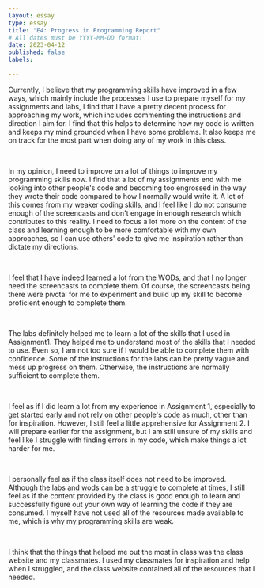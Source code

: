 ```yaml
---
layout: essay
type: essay
title: "E4: Progress in Programming Report"
# All dates must be YYYY-MM-DD format!
date: 2023-04-12
published: false
labels:
  
---
```


Currently, I believe that my programming skills have improved in a few ways, which mainly include the processes I use to prepare myself for my assignments and labs, 
I find that I have a pretty decent process for approaching my work, which includes commenting the instructions and direction I aim for. I find that this helps to determine 
how my code is written and keeps my mind grounded when I have some problems. It also keeps me on track for the most part when doing any of my work in this class. 

<br>

In my opinion, I need to improve on a lot of things to improve my programming skills now. I find that a lot of my assignments end with me looking into other people's code 
and becoming too engrossed in the way they wrote their code compared to how I normally would write it. A lot of this comes from my weaker coding skills, and I feel like 
I do not consume enough of the screencasts and don't engage in enough research which contributes to this reality. I need to focus a lot more on the content of the class and 
learning enough to be more comfortable with my own approaches, so I can use others' code to give me inspiration rather than dictate my directions.

<br>

I feel that I have indeed learned a lot from the WODs, and that I no longer need the screencasts to complete them. Of course, the screencasts being there were pivotal for 
me to experiment and build up my skill to become proficient enough to complete them.

<br>

The labs definitely helped me to learn a lot of the skills that I used in Assignment1. They helped me to understand most of the skills that I needed to use. Even so, 
I am not too sure if I would be able to complete them with confidence. Some of the instructions for the labs can be pretty vague and mess up progress on them. Otherwise, 
the instructions are normally sufficient to complete them.

<br>

I feel as if I did learn a lot from my experience in Assignment 1, especially to get started early and not rely on other people's code as much, other than for inspiration. 
However, I still feel a little apprehensive for Assignment 2. I will prepare earlier for the assignment, but I am still unsure of my skills and feel like I struggle with 
finding errors in my code, which make things a lot harder for me.

<br>

I personally feel as if the class itself does not need to be improved. Although the labs and wods can be a struggle to complete at times, I still feel as if the content 
provided by the class is good enough to learn and successfully figure out your own way of learning the code if they are consumed. I myself have not used all of the 
resources made available to me, which is why my programming skills are weak.

<br>

I think that the things that helped me out the most in class was the class website and my classmates. I used my classmates for inspiration and help when I struggled, 
and the class website contained all of the resources that I needed.
